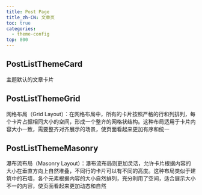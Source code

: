 ```yaml
---
title: Post Page
title_zh-CN: 文章页
toc: true
categories:
  - theme-config
top: 800
---
```


## PostListThemeCard

主题默认的文章卡片

## PostListThemeGrid

网格布局（Grid Layout）：在网格布局中，所有的卡片按照严格的行和列排列，每个卡片占据相同大小的空间，形成一个整齐的网格状结构。这种布局适用于卡片内容大小一致，需要整齐对齐展示的场景，使页面看起来更加有序和统一

## PostListThemeMasonry

瀑布流布局（Masonry Layout）：瀑布流布局则更加灵活，允许卡片根据内容的大小在垂直方向上自然堆叠，不同行的卡片可以有不同的高度。这种布局类似于建筑中的石墙，各个元素根据内容的大小自然排列，充分利用了空间，适合展示大小不一的内容，使页面看起来更加动态和自然
